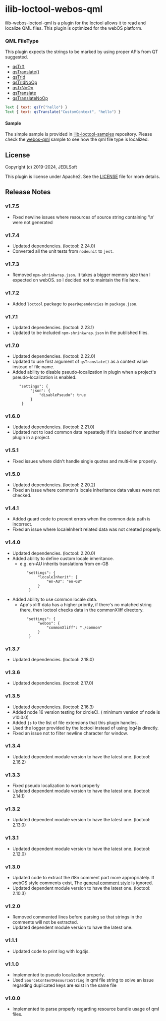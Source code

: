 # ilib-loctool-webos-qml
ilib-webos-loctool-qml is a plugin for the loctool allows it to read and localize QML files. This plugin is optimized for the webOS platform.

### QML FileType
This plugin expects the strings to be marked by using proper APIs from QT suggested.
 - [qsTr()](https://doc.qt.io/qt-6/qml-qtqml-qt.html#qsTr-method)
 - [qsTranslate()](https://doc.qt.io/qt-6/qml-qtqml-qt.html#qsTranslate-method)
 - [qsTrId](https://doc.qt.io/qt-6/qml-qtqml-qt.html#qsTrId-method)
 - [qsTrIdNoOp](https://doc.qt.io/qt-6/qml-qtqml-qt.html#qsTrIdNoOp-method)
 - [qsTrNoOp](https://doc.qt.io/qt-6/qml-qtqml-qt.html#qsTrNoOp-method)
 - [qsTranslate](https://doc.qt.io/qt-6/qml-qtqml-qt.html#qsTranslate-method)
 - [qsTranslateNoOp](https://doc.qt.io/qt-6/qml-qtqml-qt.html#qsTranslateNoOp-method)

```qml
Text { text: qsTr("hello") }
Text { text: qsTranslate("CustomContext", "hello") }
```

#### Sample
The simple sample is provided in [ilib-loctool-samples](https://github.com/iLib-js/ilib-loctool-samples) repository.
Please check the [webos-qml](https://github.com/iLib-js/ilib-loctool-samples/tree/main/webos-qml) sample to see how the qml file type is localized.

## License

Copyright (c) 2019-2024, JEDLSoft

This plugin is license under Apache2. See the [LICENSE](./LICENSE)
file for more details.

## Release Notes
### v1.7.5
* Fixed newline issues where resources of source string containing '\n' were not generated

### v1.7.4
* Updated dependencies. (loctool: 2.24.0)
* Converted all the unit tests from `nodeunit` to `jest`.

### v1.7.3
* Removed `npm-shrinkwrap.json`. It takes a bigger memory size than I expected on webOS. so I decided not to maintain the file here.

### v1.7.2
* Added `loctool` package to `peerDependencies` in `package.json`.

### v1.7.1
* Updated dependencies. (loctool: 2.23.1)
* Updated to be included `npm-shrinkwrap.json` in the published files.

### v1.7.0
* Updated dependencies. (loctool: 2.22.0)
* Updated to use first argument of `qsTranslate()` as a context value instead of file name.
* Added ability to disable pseudo-localization in plugin when a project's pseudo-localization is enabled.
    ~~~~
       "settings": {
            "json": {
                "disablePseudo": true
            }
        }
    ~~~~

### v1.6.0
* Updated dependencies. (loctool: 2.21.0)
* Updated not to load common data repeatedly if it's loaded from another plugin in a project.

### v1.5.1
* Fixed issues where didn't handle single quotes and multi-line properly.

### v1.5.0
* Updated dependencies. (loctool: 2.20.2)
* Fixed an issue where common's locale inheritance data values were not checked.

### v1.4.1
* Added guard code to prevent errors when the common data path is incorrect.
* Fixed an issue where localeInherit related data was not created properly.

### v1.4.0
* Updated dependencies. (loctool: 2.20.0)
* Added ability to define custom locale inheritance.
  * e.g. en-AU inherits translations from en-GB
    ~~~~
       "settings": {
            "localeInherit": {
                "en-AU": "en-GB"
            }
        }
    ~~~~
* Added ability to use common locale data.
  * App's xliff data has a higher priority, if there's no matched string there, then loctool checks data in the commonXliff directory.
    ~~~~
       "settings": {
            "webos": {
                "commonXliff": "./common"
            }
        }
    ~~~~

### v1.3.7
* Updated dependencies. (loctool: 2.18.0)

### v1.3.6
* Updated dependencies. (loctool: 2.17.0)

### v1.3.5
* Updated dependencies. (loctool: 2.16.3)
* Added node 16 version testing for circleCI. ( minimum version of node is v10.0.0)
* Added `js` to the list of file extensions that this plugin handles.
* Used the logger provided by the loctool instead of using log4js directly.
* Fixed an issue not to filter newline character for window.

### v1.3.4
* Updated dependent module version to have the latest one. (loctool: 2.16.2)

### v1.3.3
* Fixed pseudo localization to work properly
* Updated dependent module version to have the latest one. (loctool: 2.14.1)

### v1.3.2
* Updated dependent module version to have the latest one. (loctool: 2.13.0)

### v1.3.1
* Updated dependent module version to have the latest one. (loctool: 2.12.0)

### v1.3.0
* Updated code to extract the i18n comment part more appropriately. If webOS style comments exist, The [general comment style](https://doc.qt.io/qt-5/qtquick-internationalization.html) is ignored.
* Updated dependent module version to have the latest one. (loctool: 2.10.3)

### v1.2.0
* Removed commented lines before parsing so that strings in the comments will not be extracted.
* Updated dependent module version to have the latest one.

### v1.1.1
* Updated code to print log with log4js.

### v1.1.0
* Implemented to pseudo localization properly.
* Used `SourceContextResourceString` in qml file string to solve an issue regarding duplicated keys are exist in the same file

### v1.0.0
* Implemented to parse properly regarding resource bundle usage of qml files.
